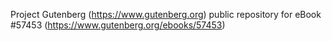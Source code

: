 Project Gutenberg (https://www.gutenberg.org) public repository for
eBook #57453 (https://www.gutenberg.org/ebooks/57453)
